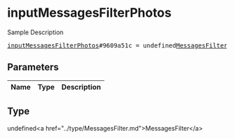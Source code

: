 # inputMessagesFilterPhotos

Sample Description

<pre>
<a href="../constructor/inputMessagesFilterPhotos.md">inputMessagesFilterPhotos</a>#9609a51c = undefined<a href="../type/MessagesFilter.md">MessagesFilter</a>;
</pre>

## Parameters

| Name | Type | Description |
|------|:----:|-------------|

## Type

undefined&lt;a href=&#34;../type/MessagesFilter.md&#34;&gt;MessagesFilter&lt;/a&gt;
